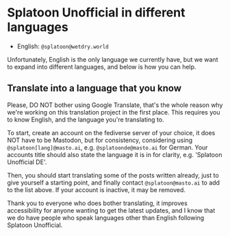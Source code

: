 # Splatoon Unofficial in different languages

- English: `@splatoon@wetdry.world`

Unfortunately, English is the only language we currently have, but we want to expand into different languages, and below is how you can help.

## Translate into a language that you know

Please, DO NOT bother using Google Translate, that's the whole reason why we're working on this translation project in the first place. This requires you to know English, and the language you're translating to.

To start, create an account on the fediverse server of your choice, it does NOT have to be Mastodon, but for consistency, considering using `@splatoon[lang]@masto.ai`, e.g. `@splatoonde@masto.ai` for German. Your accounts title should also state the language it is in for clarity, e.g. 'Splatoon Unofficial DE'.

Then, you should start translating some of the posts written already, just to give yourself a starting point, and finally contact `@splatoon@masto.ai` to add to the list above. If your account is inactive, it may be removed.

Thank you to everyone who does bother translating, it improves accessibility for anyone wanting to get the latest updates, and I know that we do have people who speak languages other than English following Splatoon Unofficial.


